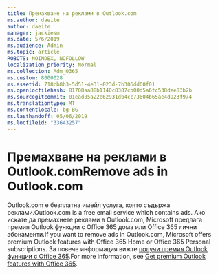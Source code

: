 ```yaml
---
title: Премахване на реклами в Outlook.com
ms.author: daeite
author: daeite
manager: jackiesm
ms.date: 5/6/2019
ms.audience: Admin
ms.topic: article
ROBOTS: NOINDEX, NOFOLLOW
localization_priority: Normal
ms.collection: Adm_O365
ms.custom: 8000028
ms.assetid: 718cb8b3-5d51-4e31-823d-7b306dd60f01
ms.openlocfilehash: 81708aa88b1140c8387cb00d5a6fc538dee83b2b
ms.sourcegitcommit: 01ead85a22e62931db4cc73604b65ae4d923f974
ms.translationtype: MT
ms.contentlocale: bg-BG
ms.lasthandoff: 05/06/2019
ms.locfileid: "33643257"
---
```

# <a name="remove-ads-in-outlookcom"></a><span data-ttu-id="e2fd9-102">Премахване на реклами в Outlook.com</span><span class="sxs-lookup"><span data-stu-id="e2fd9-102">Remove ads in Outlook.com</span></span>

<span data-ttu-id="e2fd9-103">Outlook.com е безплатна имейл услуга, която съдържа реклами.</span><span class="sxs-lookup"><span data-stu-id="e2fd9-103">Outlook.com is a free email service which contains ads.</span></span> <span data-ttu-id="e2fd9-104">Ако искате да премахнете реклами в Outlook.com, Microsoft предлага премия Outlook функции с Office 365 дома или Office 365 лични абонаменти.</span><span class="sxs-lookup"><span data-stu-id="e2fd9-104">If you want to remove ads in Outlook.com, Microsoft offers premium Outlook features with Office 365 Home or Office 365 Personal subscriptions.</span></span> <span data-ttu-id="e2fd9-105">За повече информация вижте [получи премия Outlook функции с Office 365](https://go.microsoft.com/fwlink/?linkid=872181).</span><span class="sxs-lookup"><span data-stu-id="e2fd9-105">For more information, see [Get premium Outlook features with Office 365](https://go.microsoft.com/fwlink/?linkid=872181).</span></span>